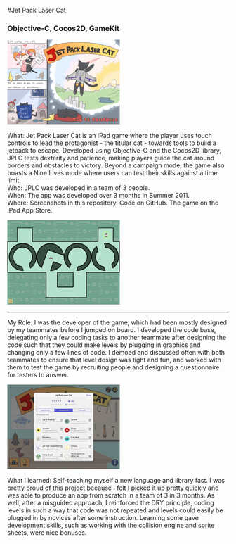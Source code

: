 #Jet Pack Laser Cat
### Objective-C, Cocos2D, GameKit

<img src="screenshots/1.jpg" alt="LFI Cover" width="256" height="192">

What: Jet Pack Laser Cat is an iPad game where the player uses touch controls to lead the protagonist - the titular cat - towards tools to build a jetpack to escape. Developed using Objective-C and the Cocos2D library, JPLC tests dexterity and patience, making players guide the cat around borders and obstacles to victory. Beyond a campaign mode, the game also boasts a Nine Lives mode where users can test their skills against a time limit.    
Who: JPLC was developed in a team of 3 people.    
When: The app was developed over 3 months in Summer 2011.    
Where: Screenshots in this repository. Code on GitHub. The game on the iPad App Store.

<img src="screenshots/3.jpg" alt="LFI Cover" width="256" height="192">  

---  

My Role: I was the developer of the game, which had been mostly designed by my teammates before I jumped on board. I developed the code base, delegating only a few coding tasks to another teammate after designing the code such that they could make levels by plugging in graphics and changing only a few lines of code. I demoed and discussed often with both teammates to ensure that level design was tight and fun, and worked with them to test the game by recruiting people and designing a questionnaire for testers to answer.    

<img src="screenshots/2.jpg" alt="LFI Cover" width="256" height="192">

What I learned: Self-teaching myself a new language and library fast. I was pretty proud of this project because I felt I picked it up pretty quickly and was able to produce an app from scratch in a team of 3 in 3 months. As well, after a misguided approach, I reinforced the DRY principle, coding levels in such a way that code was not repeated and levels could easily be plugged in by novices after some instruction. Learning some gave development skills, such as working with the collision engine and sprite sheets, were nice bonuses.
